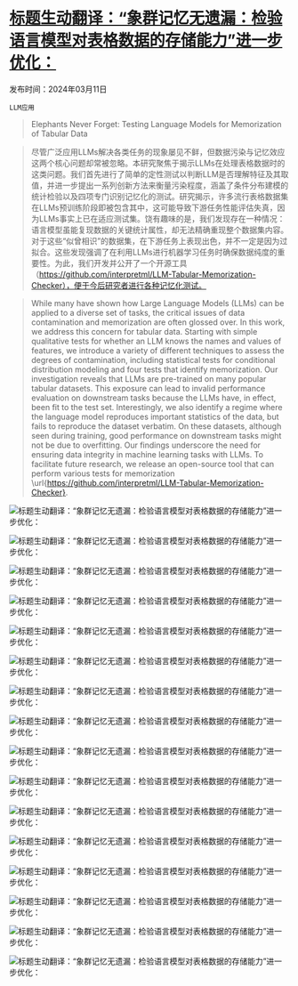 # [标题生动翻译：“象群记忆无遗漏：检验语言模型对表格数据的存储能力”进一步优化：](https://arxiv.org/abs/2403.06644)

发布时间：2024年03月11日

`LLM应用`

> Elephants Never Forget: Testing Language Models for Memorization of Tabular Data

> 尽管广泛应用LLMs解决各类任务的现象屡见不鲜，但数据污染与记忆效应这两个核心问题却常被忽略。本研究聚焦于揭示LLMs在处理表格数据时的这类问题。我们首先进行了简单的定性测试以判断LLM是否理解特征及其取值，并进一步提出一系列创新方法来衡量污染程度，涵盖了条件分布建模的统计检验以及四项专门识别记忆化的测试。研究揭示，许多流行表格数据集在LLMs预训练阶段即被包含其中，这可能导致下游任务性能评估失真，因为LLMs事实上已在适应测试集。饶有趣味的是，我们发现存在一种情况：语言模型虽能复现数据的关键统计属性，却无法精确重现整个数据集内容。对于这些“似曾相识”的数据集，在下游任务上表现出色，并不一定是因为过拟合。这些发现强调了在利用LLMs进行机器学习任务时确保数据纯度的重要性。为此，我们开发并公开了一个开源工具（https://github.com/interpretml/LLM-Tabular-Memorization-Checker），便于今后研究者进行各种记忆化测试。

> While many have shown how Large Language Models (LLMs) can be applied to a diverse set of tasks, the critical issues of data contamination and memorization are often glossed over. In this work, we address this concern for tabular data. Starting with simple qualitative tests for whether an LLM knows the names and values of features, we introduce a variety of different techniques to assess the degrees of contamination, including statistical tests for conditional distribution modeling and four tests that identify memorization. Our investigation reveals that LLMs are pre-trained on many popular tabular datasets. This exposure can lead to invalid performance evaluation on downstream tasks because the LLMs have, in effect, been fit to the test set. Interestingly, we also identify a regime where the language model reproduces important statistics of the data, but fails to reproduce the dataset verbatim. On these datasets, although seen during training, good performance on downstream tasks might not be due to overfitting. Our findings underscore the need for ensuring data integrity in machine learning tasks with LLMs. To facilitate future research, we release an open-source tool that can perform various tests for memorization \url{https://github.com/interpretml/LLM-Tabular-Memorization-Checker}.

![标题生动翻译：“象群记忆无遗漏：检验语言模型对表格数据的存储能力”进一步优化：](../../../paper_images/2403.06644/x1.png)

![标题生动翻译：“象群记忆无遗漏：检验语言模型对表格数据的存储能力”进一步优化：](../../../paper_images/2403.06644/x2.png)

![标题生动翻译：“象群记忆无遗漏：检验语言模型对表格数据的存储能力”进一步优化：](../../../paper_images/2403.06644/x3.png)

![标题生动翻译：“象群记忆无遗漏：检验语言模型对表格数据的存储能力”进一步优化：](../../../paper_images/2403.06644/x4.png)

![标题生动翻译：“象群记忆无遗漏：检验语言模型对表格数据的存储能力”进一步优化：](../../../paper_images/2403.06644/x5.png)

![标题生动翻译：“象群记忆无遗漏：检验语言模型对表格数据的存储能力”进一步优化：](../../../paper_images/2403.06644/x6.png)

![标题生动翻译：“象群记忆无遗漏：检验语言模型对表格数据的存储能力”进一步优化：](../../../paper_images/2403.06644/prompt_stategy_3.png)

![标题生动翻译：“象群记忆无遗漏：检验语言模型对表格数据的存储能力”进一步优化：](../../../paper_images/2403.06644/heatmaps_3.png)

![标题生动翻译：“象群记忆无遗漏：检验语言模型对表格数据的存储能力”进一步优化：](../../../paper_images/2403.06644/x7.png)

![标题生动翻译：“象群记忆无遗漏：检验语言模型对表格数据的存储能力”进一步优化：](../../../paper_images/2403.06644/x8.png)

![标题生动翻译：“象群记忆无遗漏：检验语言模型对表格数据的存储能力”进一步优化：](../../../paper_images/2403.06644/x9.png)

![标题生动翻译：“象群记忆无遗漏：检验语言模型对表格数据的存储能力”进一步优化：](../../../paper_images/2403.06644/x10.png)

![标题生动翻译：“象群记忆无遗漏：检验语言模型对表格数据的存储能力”进一步优化：](../../../paper_images/2403.06644/x11.png)

![标题生动翻译：“象群记忆无遗漏：检验语言模型对表格数据的存储能力”进一步优化：](../../../paper_images/2403.06644/x12.png)

![标题生动翻译：“象群记忆无遗漏：检验语言模型对表格数据的存储能力”进一步优化：](../../../paper_images/2403.06644/x13.png)

![标题生动翻译：“象群记忆无遗漏：检验语言模型对表格数据的存储能力”进一步优化：](../../../paper_images/2403.06644/x14.png)